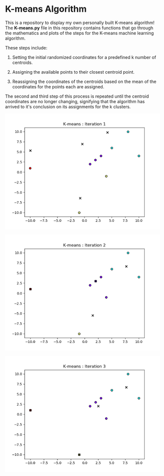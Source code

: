 # K-means Algorithm
This is a repository to display my own personally built K-means algorithm!  The **K-means.py** file in this repository contains functions that go through the mathematics and plots of the steps for the K-means machine learning algorithm. 

These steps include:

1. Setting the initial randomized coordinates for a predefined k number of centroids.

2. Assigning the available points to their closest centroid point.

3. Reassigning the coordinates of the centroids based on the mean of the coordinates for the points each are assigned.

The second and third step of this process is repeated until the centroid coordinates are no longer changing, signifying that the algorithm has arrived to it's conclusion on its assignments for the k clusters.

![image](images/K-means_Iteration1.png)

![image](images/K-means_Iteration2.png)

![image](images/K-means_Iteration3.png)

